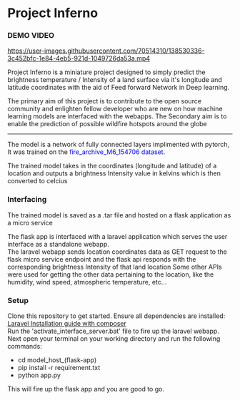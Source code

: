 <h1>Project Inferno</h1>

<h3>DEMO VIDEO</h3>

https://user-images.githubusercontent.com/70514310/138530336-3c452bfc-1e84-4eb5-921d-1049726da53a.mp4



<p>Project Inferno is a miniature project designed to simply predict the brightness temperature / Intensity of a land surface via it's longitude and latitude coordinates with the aid of Feed forward Network in Deep learning.</p>

<p>The primary aim of this project is to contribute to the open source community and enlighten fellow developer who are new on how machine learning models are interfaced with the webapps.
The </h3> Secondary aim </h3> is to enable the prediction of possible wildfire hotspots around the globe</p>
<hr>
<p> The model is a network of fully connected layers implimented with pytorch, It was trained on the <span style="color:blue;">fire_archive_M6_154706 dataset</span>.</p> 
<p>The trained model takes in the coordinates (longitude and latitude) of a location and outputs a brightness Intensity value in kelvins
 which is then converted to celcius</p>

<h3>Interfacing</h3>
<p>The trained model is saved as a .tar file and hosted on a flask application as a micro service</p>
<p>The flask app is interfaced with a laravel application which serves the user interface as a standalone webapp.<br>
The laravel webapp sends location coordinates data as GET request to the flask micro service endpoint and the flask api responds with
the corresponding brightness Intensity of that land location
Some other APIs were used for getting the other data pertaining to the location, like the humidity, wind speed, atmospheric temperature, etc...
</p>

<h3>Setup</h3>
<p>Clone this repository to get started.
Ensure all dependencies are installed:
<br>
<a href="https://laravel.com/docs/4.2#:~:text=Via%20Download,all%20of%20the%20framework's%20dependencies.">Laravel Installation guide with composer</a>
<br>
 Run the 'activate_interface_server.bat' file to fire up the laravel webapp. <br>
Next open your terminal on your working directory and run the following commands:
<ul>
<li>cd model_host_(flask-app)</li>
<li>pip install -r requirement.txt</li>
<li>python app.py</li>
</ul>
This will fire up the flask app and you are good to go.
</p>
